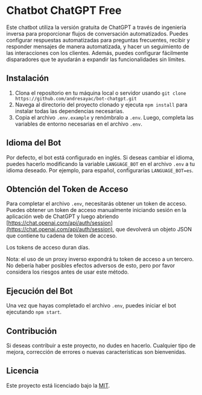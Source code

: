 # Chatbot ChatGPT Free

Este chatbot utiliza la versión gratuita de ChatGPT a través de ingeniería inversa para proporcionar flujos de conversación automatizados. Puedes configurar respuestas automatizadas para preguntas frecuentes, recibir y responder mensajes de manera automatizada, y hacer un seguimiento de las interacciones con los clientes. Además, puedes configurar fácilmente disparadores que te ayudarán a expandir las funcionalidades sin límites.

## Instalación

1. Clona el repositorio en tu máquina local o servidor usando `git clone https://github.com/andresayac/bot-chatgpt.git`
2. Navega al directorio del proyecto clonado y ejecuta `npm install` para instalar todas las dependencias necesarias.
3. Copia el archivo `.env.example` y renómbralo a `.env`. Luego, completa las variables de entorno necesarias en el archivo `.env`.

## Idioma del Bot

Por defecto, el bot está configurado en inglés. Si deseas cambiar el idioma, puedes hacerlo modificando la variable `LANGUAGE_BOT` en el archivo `.env` a tu idioma deseado. Por ejemplo, para español, configurarías `LANGUAGE_BOT=es`.

## Obtención del Token de Acceso

Para completar el archivo `.env`, necesitarás obtener un token de acceso. Puedes obtener un token de acceso manualmente iniciando sesión en la aplicación web de ChatGPT y luego abriendo [https://chat.openai.com/api/auth/session](https://chat.openai.com/api/auth/session), que devolverá un objeto JSON que contiene tu cadena de token de acceso.

Los tokens de acceso duran días.

Nota: el uso de un proxy inverso expondrá tu token de acceso a un tercero. No debería haber posibles efectos adversos de esto, pero por favor considera los riesgos antes de usar este método.

## Ejecución del Bot

Una vez que hayas completado el archivo `.env`, puedes iniciar el bot ejecutando `npm start`.


## Contribución
Si deseas contribuir a este proyecto, no dudes en hacerlo. Cualquier tipo de mejora, corrección de errores o nuevas características son bienvenidas.

## Licencia
Este proyecto está licenciado bajo la [MIT](LICENSE).